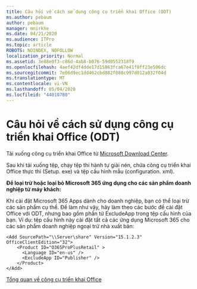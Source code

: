 ```yaml
---
title: Câu hỏi về cách sử dụng công cụ triển khai Office (ODT)
ms.author: pebaum
author: pebaum
manager: mnirkhe
ms.date: 04/21/2020
ms.audience: ITPro
ms.topic: article
ROBOTS: NOINDEX, NOFOLLOW
localization_priority: Normal
ms.assetid: 3e88e0f3-c86d-4ab8-b076-59d0552318f9
ms.openlocfilehash: 4aef42df4dde17d15863fca67e41f0ff23e506dc
ms.sourcegitcommit: 7e06d9ec1dd462cbd882f088c997d012a032f04d
ms.translationtype: MT
ms.contentlocale: vi-VN
ms.lasthandoff: 05/04/2020
ms.locfileid: "44010780"
---
```

# <a name="questions-about-how-to-use-the-office-deployment-tool-odt"></a>Câu hỏi về cách sử dụng công cụ triển khai Office (ODT)

Tải xuống công cụ triển khai Office từ [Microsoft Download Center](https://go.microsoft.com/fwlink/p/?LinkID=626065).
  
Sau khi tải xuống tệp, chạy tệp thi hành tự giải nén, chứa công cụ triển khai Office thực thi (Setup. exe) và tệp cấu hình mẫu (configuration. xml).
  
 **Để loại trừ hoặc loại bỏ Microsoft 365 ứng dụng cho các sản phẩm doanh nghiệp từ máy khách:**
  
Khi cài đặt Microsoft 365 Apps dành cho doanh nghiệp, bạn có thể loại trừ các sản phẩm cụ thể. Để làm như vậy, hãy làm theo các bước để cài đặt Office với ODT, nhưng bao gồm phần tử ExcludeApp trong tệp cấu hình của bạn. Ví dụ: tệp cấu hình này cài đặt tất cả các ứng dụng Microsoft 365 cho các sản phẩm doanh nghiệp ngoại trừ nhà xuất bản:
  
```
<Add SourcePath="\\Server\share" Version="15.1.2.3" OfficeClientEdition="32">
    <Product ID="O365ProPlusRetail" >
      <Language ID="en-us" />
      <ExcludeApp ID="Publisher" />
    </Product>
</Add>
```

[Tổng quan về công cụ triển khai Office](https://docs.microsoft.com/deployoffice/overview-office-deployment-tool)
  

